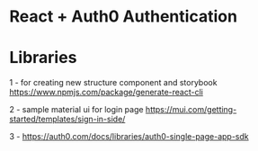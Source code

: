 # React + Auth0 Authentication

# Libraries

1 - for creating new structure component and storybook
https://www.npmjs.com/package/generate-react-cli

2 - sample material ui for login page
https://mui.com/getting-started/templates/sign-in-side/

3 - 
https://auth0.com/docs/libraries/auth0-single-page-app-sdk